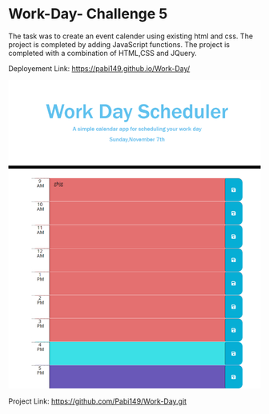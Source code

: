 # Work-Day- Challenge 5

The task was to create an event calender using existing html and css.
The project is completed by adding JavaScript functions. The project is completed with a combination of HTML,CSS and JQuery.

 Deployement Link: https://pabi149.github.io/Work-Day/
 
  ![Website](./Image.png)

 Project Link: https://github.com/Pabi149/Work-Day.git